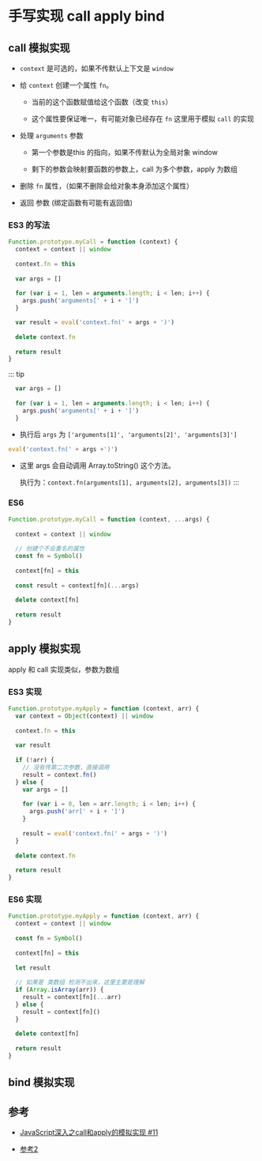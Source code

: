 # 手写实现 call apply bind

## call 模拟实现

- `context` 是可选的，如果不传默认上下文是 `window`

- 给 `context` 创建一个属性 `fn`。

    - 当前的这个函数赋值给这个函数（改变 `this`）
    
    - 这个属性要保证唯一，有可能对象已经存在 `fn` 这里用于模拟 `call` 的实现

- 处理 `arguments` 参数
    
    - 第一个参数是this 的指向，如果不传默认为全局对象 window
    
    - 剩下的参数会映射要函数的参数上，call 为多个参数，apply 为数组

- 删除 `fn` 属性，（如果不删除会给对象本身添加这个属性）

- 返回 参数 (绑定函数有可能有返回值)

### ES3 的写法
```javascript
Function.prototype.myCall = function (context) {
  context = context || window
  
  context.fn = this
  
  var args = []
  
  for (var i = 1, len = arguments.length; i < len; i++) {
    args.push('arguments[' + i + ']')
  }    

  var result = eval('context.fn(' + args + ')')
  
  delete context.fn
  
  return result
}
```

::: tip
```javascript
  var args = []
  
  for (var i = 1, len = arguments.length; i < len; i++) {
    args.push('arguments[' + i + ']')
  }
```

- 执行后 `args` 为 `['arguments[1]', 'arguments[2]', 'arguments[3]']`

```javascript
eval('context.fn(' + args +')')
```

- 这里 args 会自动调用 Array.toString() 这个方法。

    执行为：`context.fn(arguments[1], arguments[2], arguments[3])`
::: 


### ES6
```javascript
Function.prototype.myCall = function (context, ...args) {
  
  context = context || window
  
  // 创建个不会重名的属性
  const fn = Symbol()
  
  context[fn] = this
  
  const result = context[fn](...args)
  
  delete context[fn]
  
  return result
}
```

## apply 模拟实现

apply 和 call 实现类似，参数为数组

### ES3 实现

```javascript
Function.prototype.myApply = function (context, arr) {
  var context = Object(context) || window
  
  context.fn = this
  
  var result
  
  if (!arr) {
    // 没有传第二次参数，直接调用
    result = context.fn()
  } else {
    var args = []
    
    for (var i = 0, len = arr.length; i < len; i++) {
      args.push('arr[' + i + ']')
    }
    
    result = eval('context.fn(' + args + ')')
  }
  
  delete context.fn
  
  return result
}
```

### ES6 实现

```javascript
Function.prototype.myApply = function (context, arr) {
  context = context || window
  
  const fn = Symbol()
  
  context[fn] = this
  
  let result
  
  // 如果是 类数组 检测不出来，这里主要是理解
  if (Array.isArray(arr)) {
    result = context[fn](...arr)
  } else {
    result = context[fn]()
  }
  
  delete context[fn]
  
  return result  
}
```


## bind 模拟实现

## 参考
- [JavaScript深入之call和apply的模拟实现 #11](https://github.com/mqyqingfeng/Blog/issues/11#)

- [参考2](http://www.conardli.top/docs/JavaScript/%E6%89%8B%E5%8A%A8%E5%AE%9E%E7%8E%B0call%E3%80%81apply%E3%80%81bind.html)
